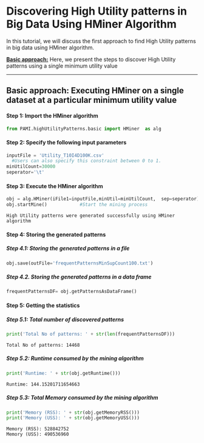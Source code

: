 # Discovering High Utility patterns in Big Data Using HMiner Algorithm

In this tutorial, we will discuss the first approach to find High Utility patterns in big data using HMiner algorithm.

[__Basic approach:__](#basicApproach) Here, we present the steps to discover High Utility patterns using a single minimum utility value

***

## <a id='basicApproach'>Basic approach: Executing HMiner on a single dataset at a particular minimum utility value</a>

#### Step 1: Import the HMiner algorithm


```python
from PAMI.highUtilityPatterns.basic import HMiner  as alg
```

#### Step 2: Specify the following input parameters


```python
inputFile = 'Utility_T10I4D100K.csv'
  #Users can also specify this constraint between 0 to 1.
minUtilCount=30000
seperator='\t'       
```

#### Step 3: Execute the HMiner algorithm


```python
obj = alg.HMiner(iFile1=inputFile,minUtil=minUtilCount,  sep=seperator)    #initialize
obj.startMine()            #Start the mining process
```

    High Utility patterns were generated successfully using HMiner algorithm


#### Step 4: Storing the generated patterns

##### Step 4.1: Storing the generated patterns in a file


```python
obj.save(outFile='frequentPatternsMinSupCount100.txt')
```

##### Step 4.2. Storing the generated patterns in a data frame


```python
frequentPatternsDF= obj.getPatternsAsDataFrame()
```

#### Step 5: Getting the statistics

##### Step 5.1: Total number of discovered patterns 


```python
print('Total No of patterns: ' + str(len(frequentPatternsDF)))
```

    Total No of patterns: 14468


##### Step 5.2: Runtime consumed by the mining algorithm


```python
print('Runtime: ' + str(obj.getRuntime()))
```

    Runtime: 144.15201711654663


##### Step 5.3: Total Memory consumed by the mining algorithm


```python
print('Memory (RSS): ' + str(obj.getMemoryRSS()))
print('Memory (USS): ' + str(obj.getMemoryUSS()))
```

    Memory (RSS): 528842752
    Memory (USS): 490536960

